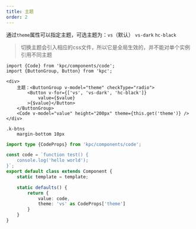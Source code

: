 ```yaml
---
title: 主题
order: 2
---
```


通过`theme`属性可以指定主题，可选主题为：`vs`（默认） `vs-dark` `hc-black`

> 切换主题会引入相应的css文件，所以它是全局生效的，并不能对单个实例引用不同主题

```vdt
import {Code} from 'kpc/components/code';
import {ButtonGroup, Button} from 'kpc';

<div>
    主题：<ButtonGroup v-model="theme" checkType="radio">
        <Button v-for={['vs', 'vs-dark', 'hc-black']}
            value={$value}
        >{$value}</Button>
    </ButtonGroup>
    <Code v-model="value" height="200px" theme={this.get('theme')} />
</div>
```

```styl
.k-btns
    margin-bottom 10px
```

```ts
import type {CodeProps} from 'kpc/components/code';

const code = `function test() {
    console.log('hello world');
}`;
export default class extends Component {
    static template = template;

    static defaults() {
        return {
            value: code,
            theme: 'vs' as CodeProps['theme']
        }
    }
}
```
